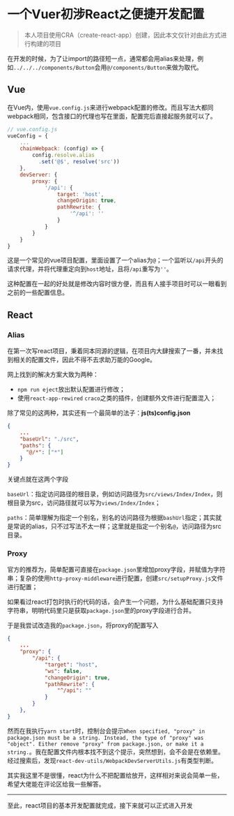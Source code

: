 # 一个Vuer初涉React之便捷开发配置

> 本人项目使用CRA（create-react-app）创建，因此本文仅针对由此方式进行构建的项目

在开发的时候，为了让import的路径短一点，通常都会用alias来处理，例如`../../../components/Button`会用`@/components/Button`来做为取代。

## Vue

在Vue内，使用`vue.config.js`来进行webpack配置的修改。而且写法大都同webpack相同，包含接口的代理也写在里面，配置完后直接起服务就可以了。

```js
// vue.config.js
vueConfig = {
    ...
    chainWebpack: (config) => {
        config.resolve.alias
          .set('@$', resolve('src'))
    },
    devServer: {
        proxy: {
            '/api': {
                target: 'host',
                changeOrigin: true,
                pathRewrite: {
                    '^/api': ''
                }
            }
        }
    }
}
```

这是一个常见的vue项目配置，里面设置了一个alias为`@`；一个监听以`/api`开头的请求代理，并将代理重定向到`host`地址，且将`/api`重写为`''`。

这种配置在一起的好处就是修改内容时很方便，而且有人接手项目时可以一眼看到之前的一些配置信息。

## React

### Alias

在第一次写react项目，秉着同本同源的逻辑，在项目内大肆搜索了一番，并未找到相关的配置文件，因此不得不去求助万能的Google。

网上找到的解决方案大致为两种：
- `npm run eject`放出默认配置进行修改；
- 使用`react-app-rewired` `craco`之类的插件，创建额外文件进行配置混入；

除了常见的这两种，其实还有一个最简单的法子：**js(ts)config.json**

```json
{
    ...
    "baseUrl": "./src",
    "paths": {
      "@/*": ["*"]
    }
}
```

关键点就在这两个字段

`baseUrl`：指定访问路径的根目录，例如访问路径为`src/views/Index/Index`，则根目录为src，访问路径就可以写为`views/Index/Index`；

`paths`：简单理解为指定一个别名，别名的访问路径为根据`bashUrl`指定；其实就是常说的alias，只不过写法不太一样；这里就是指定一个别名`@`，访问路径为src目录。


### Proxy

官方的推荐为，简单配置可直接在`package.json`里增加proxy字段，并赋值为字符串；复杂的使用`http-proxy-middleware`进行配置，创建`src/setupProxy.js`文件进行配置；

如果看过react打包时执行的代码的话，会产生一个问题，为什么基础配置只支持字符串，明明代码里只是获取`package.json`里的proxy字段进行合并。

于是我尝试改造我的`package.json`，将proxy的配置写入
```json
{
    ...
    "proxy": {
        "/api": {
            "target": "host",
            "ws": false,
            "changeOrigin": true,
            "pathRewrite": {
                "^/api": ""
            }
        }
    },
}
```

然而在我执行`yarn start`时，控制台会提示`When specified, "proxy" in package.json must be a string. Instead, the type of "proxy" was "object". Either remove "proxy" from package.json, or make it a string.`。我在配置文件内根本找不到这个提示，突然想到，会不会是在依赖里。经过搜索后，发现`react-dev-utils/WebpackDevServerUtils.js`有类型判断。

其实我这里不是很懂，react为什么不把配置给放开，这样相对来说会简单一些，希望大佬能在评论区给我一些解答。


---

至此，react项目的基本开发配置就完成，接下来就可以正式进入开发

